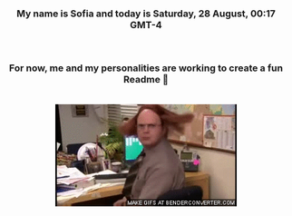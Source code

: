 


<div align="center">
<h3 >My name is Sofia and today is Saturday, 28 August, 00:17 GMT-4</h3><br>
<h3 >For now, me and my personalities are working to create a fun Readme 👋
</h3><br>
<img src='img/dwight.gif' alt='working...'/>
</div>
